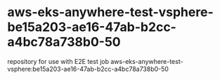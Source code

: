 # aws-eks-anywhere-test-vsphere-be15a203-ae16-47ab-b2cc-a4bc78a738b0-50
repository for use with E2E test job aws-eks-anywhere-test-vsphere:be15a203-ae16-47ab-b2cc-a4bc78a738b0-50
